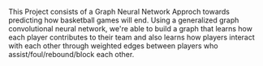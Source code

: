 This Project consists of a Graph Neural Network Approch towards predicting how basketball games will end. Using a generalized graph convolutional neural network, we're able to build a graph that learns how each player contributes to their team and also learns how players interact with each other through weighted edges between players who assist/foul/rebound/block each other.  
